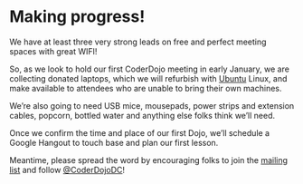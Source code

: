 <!--
id: 37190285749
link: http://coderdojodc.com/post/37190285749/making-progress
slug: making-progress
date: Tue Dec 04 2012 10:45:00 GMT-0500 (EST)
raw: {"blog_name":"coderdojodc","id":37190285749,"post_url":"http://coderdojodc.com/post/37190285749/making-progress","slug":"making-progress","type":"text","date":"2012-12-04 15:45:00 GMT","timestamp":1354635900,"state":"published","format":"html","reblog_key":"aP4sLLKk","tags":[],"short_url":"http://tmblr.co/Zhw3mtYejhcr","post_author":"phenotypical","highlighted":[],"note_count":0,"title":"Making progress!","body":"<p>We have at least three very strong leads on free and perfect meeting spaces with great WIFI!</p>\n<p>So, as we look to hold our first CoderDojo meeting in early January, we are collecting donated laptops, which we will refurbish with <a href=\"http://www.ubuntu.com/\">Ubuntu</a> Linux, and make available to attendees who are unable to bring their own machines.</p>\n<p>We&#8217;re also going to need USB mice, mousepads, power strips and extension cables, popcorn, bottled water and anything else folks think we&#8217;ll need.</p>\n<p>Once we confirm the time and place of our first Dojo, we&#8217;ll schedule a Google Hangout to touch base and plan our first lesson.</p>\n<p>Meantime, please spread the word by encouraging folks to join the <a href=\"https://groups.google.com/forum/?fromgroups#!forum/coderdojodc\">mailing list</a> and follow <a href=\"https://twitter.com/CoderDojoDC\">@CoderDojoDC</a>!</p>"}
publish: 2012-12-04
tags: 
title: Making progress!
-->


Making progress!
================

We have at least three very strong leads on free and perfect meeting
spaces with great WIFI!

So, as we look to hold our first CoderDojo meeting in early January, we
are collecting donated laptops, which we will refurbish with
[Ubuntu](http://www.ubuntu.com/) Linux, and make available to attendees
who are unable to bring their own machines.

We’re also going to need USB mice, mousepads, power strips and extension
cables, popcorn, bottled water and anything else folks think we’ll need.

Once we confirm the time and place of our first Dojo, we’ll schedule a
Google Hangout to touch base and plan our first lesson.

Meantime, please spread the word by encouraging folks to join the
[mailing
list](https://groups.google.com/forum/?fromgroups#!forum/coderdojodc)
and follow [@CoderDojoDC](https://twitter.com/CoderDojoDC)!


